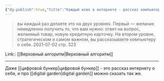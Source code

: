 ```yaml
---
{"dg-publish":true,"title":"Каждый клик в интернете - рассказ компьютеру о себе","tags":["quotes"],"date":"2022-12-04T20:50:42+03:00","modified_at":"2023-01-09T16:13:08+04:00","permalink":"/quotes/202107022201/","dgHomeLink":false,"dgPassFrontmatter":true}
---
```



> вы каждый раз делаете это на двух уровнях. Первый — желание немедленно получить то, что вам нужно: ответ на вопрос, желаемый товар, новую кредитную карточку. На втором уровне, стратегическом и самом важном, вы рассказываете компьютеру о себе.
	2021-07-02 стр. 323

Link:: [[Верховный алгоритм|Верховный алгоритм]]

---

Даже [[цифровой бункер|цифровой бункер]] - это рассказ интернету о себе, и про [[digital garden|digital garden]] можно сказать так же.
